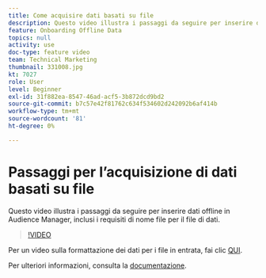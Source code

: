 ```yaml
---
title: Come acquisire dati basati su file
description: Questo video illustra i passaggi da seguire per inserire dati offline in Audience Manager, inclusi i requisiti di nome file per il file di dati.
feature: Onboarding Offline Data
topics: null
activity: use
doc-type: feature video
team: Technical Marketing
thumbnail: 331008.jpg
kt: 7027
role: User
level: Beginner
exl-id: 31f882ea-8547-46ad-acf5-3b872dcd9bd2
source-git-commit: b7c57e42f81762c634f534602d242092b6af414b
workflow-type: tm+mt
source-wordcount: '81'
ht-degree: 0%

---
```


# Passaggi per l’acquisizione di dati basati su file

Questo video illustra i passaggi da seguire per inserire dati offline in Audience Manager, inclusi i requisiti di nome file per il file di dati.

>[!VIDEO](https://video.tv.adobe.com/v/346198/?quality=12&learn=on&captions=ita)

Per un video sulla formattazione dei dati per i file in entrata, fai clic [QUI](formatting-and-ingesting-file-based-data.md).

Per ulteriori informazioni, consulta la [documentazione](https://experienceleague.adobe.com/docs/audience-manager/user-guide/implementation-integration-guides/sending-audience-data/batch-data-transfer-process/inbound-s3-filenames.html?lang=it).
